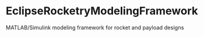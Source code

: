 # EclipseRocketryModelingFramework
MATLAB/Simulink modeling framework for rocket and payload designs
